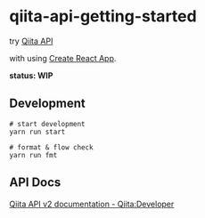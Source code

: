 # qiita-api-getting-started
try [Qiita API](https://qiita.com/api/v2/docs)

with using [Create React App](https://github.com/facebookincubator/create-react-app).



**status: WIP**



## Development

```
# start development
yarn run start

# format & flow check
yarn run fmt
```



## API Docs

[Qiita API v2 documentation - Qiita:Developer](https://qiita.com/api/v2/docs)

